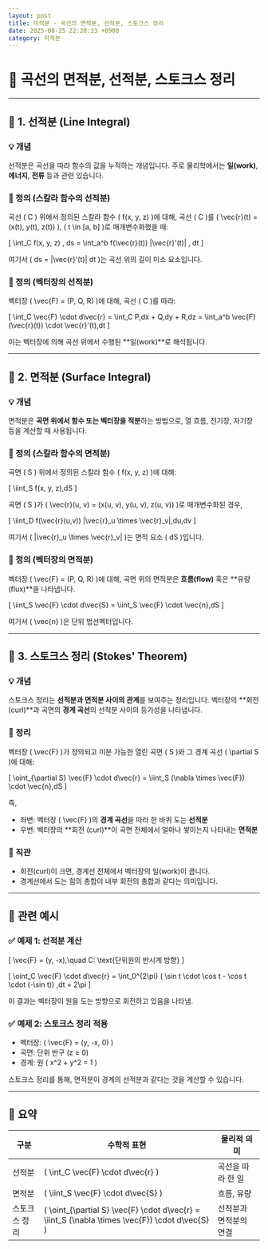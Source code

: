 ```yaml
---
layout: post
title: 미적분 - 곡선의 면적분, 선적분, 스토크스 정리
date: 2025-08-25 22:20:23 +0900
category: 미적분
---
```

# 📘 곡선의 면적분, 선적분, 스토크스 정리

---

## 🔹 1. 선적분 (Line Integral)

### 💡 개념
선적분은 곡선을 따라 함수의 값을 누적하는 개념입니다. 주로 물리학에서는 **일(work)**, **에너지**, **전류** 등과 관련 있습니다.

### 📌 정의 (스칼라 함수의 선적분)
곡선 \( C \) 위에서 정의된 스칼라 함수 \( f(x, y, z) \)에 대해, 곡선 \( C \)를 \( \vec{r}(t) = (x(t), y(t), z(t)) \), \( t \in [a, b] \)로 매개변수화했을 때:

\[
\int_C f(x, y, z) \, ds = \int_a^b f(\vec{r}(t)) \|\vec{r}'(t)\| \, dt
\]

여기서 \( ds = \|\vec{r}'(t)\| dt \)는 곡선 위의 길이 미소 요소입니다.

### 📌 정의 (벡터장의 선적분)
벡터장 \( \vec{F} = (P, Q, R) \)에 대해, 곡선 \( C \)를 따라:

\[
\int_C \vec{F} \cdot d\vec{r} = \int_C P\,dx + Q\,dy + R\,dz
= \int_a^b \vec{F}(\vec{r}(t)) \cdot \vec{r}'(t)\,dt
\]

이는 벡터장에 의해 곡선 위에서 수행된 **일(work)**로 해석됩니다.

---

## 🔹 2. 면적분 (Surface Integral)

### 💡 개념
면적분은 **곡면 위에서 함수 또는 벡터장을 적분**하는 방법으로, 열 흐름, 전기장, 자기장 등을 계산할 때 사용됩니다.

### 📌 정의 (스칼라 함수의 면적분)
곡면 \( S \) 위에서 정의된 스칼라 함수 \( f(x, y, z) \)에 대해:

\[
\iint_S f(x, y, z)\,dS
\]

곡면 \( S \)가 \( \vec{r}(u, v) = (x(u, v), y(u, v), z(u, v)) \)로 매개변수화된 경우,

\[
\iint_D f(\vec{r}(u,v)) \|\vec{r}_u \times \vec{r}_v\|\,du\,dv
\]

여기서 \( \|\vec{r}_u \times \vec{r}_v\| \)는 면적 요소 \( dS \)입니다.

### 📌 정의 (벡터장의 면적분)
벡터장 \( \vec{F} = (P, Q, R) \)에 대해, 곡면 위의 면적분은 **흐름(flow)** 혹은 **유량(flux)**을 나타냅니다.

\[
\iint_S \vec{F} \cdot d\vec{S} = \iint_S \vec{F} \cdot \vec{n}\,dS
\]

여기서 \( \vec{n} \)은 단위 법선벡터입니다.

---

## 🔹 3. 스토크스 정리 (Stokes' Theorem)

### 💡 개념
스토크스 정리는 **선적분과 면적분 사이의 관계**를 보여주는 정리입니다. 벡터장의 **회전(curl)**과 곡면의 **경계 곡선**의 선적분 사이의 등가성을 나타냅니다.

### 📌 정리
벡터장 \( \vec{F} \)가 정의되고 미분 가능한 열린 곡면 \( S \)와 그 경계 곡선 \( \partial S \)에 대해:

\[
\oint_{\partial S} \vec{F} \cdot d\vec{r} = \iint_S (\nabla \times \vec{F}) \cdot \vec{n}\,dS
\]

즉,

- 좌변: 벡터장 \( \vec{F} \)의 **경계 곡선**을 따라 한 바퀴 도는 **선적분**
- 우변: 벡터장의 **회전 (curl)**이 곡면 전체에서 얼마나 쌓이는지 나타내는 **면적분**

### 📌 직관
- 회전(curl)이 크면, 경계선 전체에서 벡터장의 일(work)이 큽니다.
- 경계선에서 도는 힘의 총합이 내부 회전의 총합과 같다는 의미입니다.

---

## 🔹 관련 예시

### ✅ 예제 1: 선적분 계산
\[
\vec{F} = (y, -x),\quad C: \text{단위원의 반시계 방향}
\]

\[
\oint_C \vec{F} \cdot d\vec{r} = \int_0^{2\pi} ( \sin t \cdot \cos t - \cos t \cdot (-\sin t)) \,dt = 2\pi
\]

이 결과는 벡터장이 원을 도는 방향으로 회전하고 있음을 나타냄.

### ✅ 예제 2: 스토크스 정리 적용
- 벡터장: \( \vec{F} = (y, -x, 0) \)
- 곡면: 단위 반구 (z ≥ 0)
- 경계: 원 \( x^2 + y^2 = 1 \)

스토크스 정리를 통해, 면적분이 경계의 선적분과 같다는 것을 계산할 수 있습니다.

---

## 🧠 요약

| 구분        | 수학적 표현                         | 물리적 의미            |
|-------------|--------------------------------------|-------------------------|
| 선적분      | \( \int_C \vec{F} \cdot d\vec{r} \)  | 곡선을 따라 한 일     |
| 면적분      | \( \iint_S \vec{F} \cdot d\vec{S} \) | 흐름, 유량             |
| 스토크스 정리 | \( \oint_{\partial S} \vec{F} \cdot d\vec{r} = \iint_S (\nabla \times \vec{F}) \cdot d\vec{S} \) | 선적분과 면적분의 연결 |
